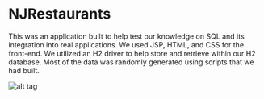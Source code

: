 NJRestaurants
=============
This was an application built to help test our knowledge on SQL and its integration into real applications. We used JSP, HTML, and CSS for the front-end. We utilized an H2 driver to help store and retrieve within our H2 database. Most of the data was randomly generated using scripts that we had built. 

![alt tag](https://raw.github.com/neil1023/NJRestaurants/master/WebContent/bg.jpg)

